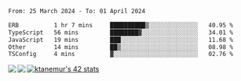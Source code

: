 <!--START_SECTION:waka-->

```txt
From: 25 March 2024 - To: 01 April 2024

ERB          1 hr 7 mins     ██████████▒░░░░░░░░░░░░░░   40.95 %
TypeScript   56 mins         ████████▓░░░░░░░░░░░░░░░░   34.01 %
JavaScript   19 mins         ███░░░░░░░░░░░░░░░░░░░░░░   11.68 %
Other        14 mins         ██▒░░░░░░░░░░░░░░░░░░░░░░   08.98 %
TSConfig     4 mins          ▓░░░░░░░░░░░░░░░░░░░░░░░░   02.76 %
```

<!--END_SECTION:waka-->
<a href="https://github.com/anuraghazra/github-readme-stats">
  <img align="left" src="https://github-readme-stats.vercel.app/api?username=Tanesan&count_private=true&show_icons=true" />
<img align="left" src="https://github-readme-stats.vercel.app/api/top-langs/?username=Tanesan" />
</a>

[![ktanemur's 42 stats](https://badge42.vercel.app/api/v2/cl1wslf6s002109l771rng2w8/stats?cursusId=21&coalitionId=62)](https://github.com/JaeSeoKim/badge42)
